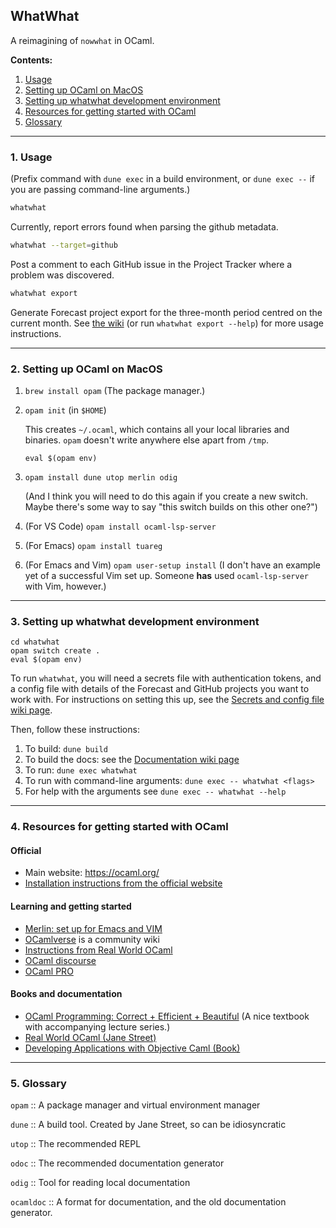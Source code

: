## WhatWhat

A reimagining of `nowwhat` in OCaml.

**Contents:**

1. [Usage](#1-usage)
2. [Setting up OCaml on MacOS](#2-setting-up-ocaml-on-macos)
3. [Setting up whatwhat development environment](#3-setting-up-whatwhat-development-environment)
4. [Resources for getting started with OCaml](#4-resources-for-getting-started-with-ocaml)
5. [Glossary](#5-glossary)

----

### 1. Usage

(Prefix command with `dune exec` in a build environment, or `dune exec --` if you are passing
command-line arguments.)

```sh
whatwhat
```
Currently, report errors found when parsing the github metadata.

```sh
whatwhat --target=github
```
Post a comment to each GitHub issue in the Project Tracker where a problem was discovered.

```sh
whatwhat export
```
Generate Forecast project export for the three-month period centred on the current month.
See [the wiki](https://github.com/alan-turing-institute/whatwhat/wiki/Exporting-Forecast-CSVs) (or run `whatwhat export --help`) for more usage instructions.

---

### 2. Setting up OCaml on MacOS

1. `brew install opam` (The package manager.)

2. `opam init` (in `$HOME`)

    This creates `~/.ocaml`, which contains all your local libraries and
    binaries. `opam` doesn't write anywhere else apart from `/tmp`.

    `eval $(opam env)`

3. `opam install dune utop merlin odig` 

    (And I think you will need to do this again if you create a new
    switch. Maybe there's some way to say "this switch builds on this other
    one?")

4. (For VS Code) `opam install ocaml-lsp-server`

5. (For Emacs) `opam install tuareg`

6. (For Emacs and Vim) `opam user-setup install` (I don't have an example yet of a successful Vim set
   up. Someone **has** used `ocaml-lsp-server` with Vim, however.)

---

### 3. Setting up whatwhat development environment

```
cd whatwhat
opam switch create .
eval $(opam env)
```

To run `whatwhat`, you will need a secrets file with authentication tokens, and a config file with details of the Forecast and GitHub projects you want to work with.
For instructions on setting this up, see the [Secrets and config file wiki page](https://github.com/alan-turing-institute/whatwhat/wiki/Secrets-and-config-file).

Then, follow these instructions:

1. To build: `dune build`
2. To build the docs: see the [Documentation wiki page](https://github.com/alan-turing-institute/whatwhat/wiki/Documentation)
3. To run: `dune exec whatwhat`
4. To run with command-line arguments: `dune exec -- whatwhat <flags>`
5. For help with the arguments see `dune exec -- whatwhat --help`

---

### 4. Resources for getting started with OCaml

#### Official

- Main website: https://ocaml.org/
- [Installation instructions from the official website](https://ocaml.org/docs/up-and-running)

#### Learning and getting started

- [Merlin: set up for Emacs and VIM](https://ocaml.github.io/merlin/)
- [OCamlverse](https://ocamlverse.github.io/) is a community wiki
- [Instructions from Real World OCaml](https://dev.realworldocaml.org/install.html)
- [OCaml discourse](https://discuss.ocaml.org/)
- [OCaml PRO](https://ocamlpro.com/)

#### Books and documentation

- [OCaml Programming: Correct + Efficient + Beautiful](https://cs3110.github.io/textbook/cover.html) (A nice textbook with accompanying lecture series.)
- [Real World OCaml (Jane Street)](https://dev.realworldocaml.org/index.html)
- [Developing Applications with Objective Caml (Book)](https://caml.inria.fr/pub/docs/oreilly-book/html/index.html)

---

### 5. Glossary 

`opam` :: A package manager and virtual environment manager

`dune` :: A build tool. Created by Jane Street, so can be idiosyncratic

`utop` :: The recommended REPL

`odoc` :: The recommended documentation generator

`odig` :: Tool for reading local documentation

`ocamldoc` :: A format for documentation, and the old documentation generator.

